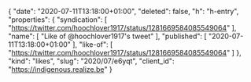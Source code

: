 {
  "date": "2020-07-11T13:18:00+01:00",
  "deleted": false,
  "h": "h-entry",
  "properties": {
    "syndication": [
      "https://twitter.com/hoochlover1917/status/1281669584085549064"
    ],
    "name": [
      "Like of @hoochlover1917's tweet"
    ],
    "published": [
      "2020-07-11T13:18:00+01:00"
    ],
    "like-of": [
      "https://twitter.com/hoochlover1917/status/1281669584085549064"
    ]
  },
  "kind": "likes",
  "slug": "2020/07/e6yqt",
  "client_id": "https://indigenous.realize.be"
}
